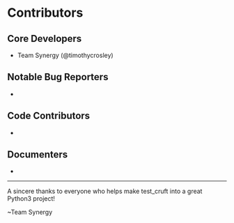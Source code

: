 Contributors
===================

## Core Developers
- Team Synergy (@timothycrosley)

## Notable Bug Reporters
-

## Code Contributors
-

## Documenters
-


--------------------------------------------

A sincere thanks to everyone who helps make test_cruft into a great Python3 project!

~Team Synergy
